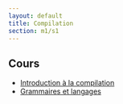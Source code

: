 ```yaml
---
layout: default
title: Compilation
section: m1/s1
---
```


## Cours

* [Introduction à la compilation](introduction.html)
* [Grammaires et langages](grammaire-et-langages.html)
